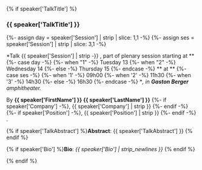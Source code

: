 {% if speaker['TalkTitle'] %}

<h3 id="{{ speaker['FirstName'] }}-{{ speaker['LastName'] }}-talk">{{ speaker['TalkTitle'] }}</h3>

{%- assign day = speaker['Session'] | strip | slice: 1,1 -%}
{%- assign ses = speaker['Session'] | strip | slice: 3,1 -%}

*Talk {{ speaker['Session'] | strip -}}
, part of plenary session starting at
**
{%- case day -%}
{%- when "1" -%}
Tuesday 13
{%- when "2" -%}
Wednesday 14
{%- else -%}
Thursday 15
{%- endcase  -%}
** at
**
{%- case ses -%}
{%- when '1' -%}
09h00
{%- when '2' -%}
11h30
{%- when '3' -%}
14h30
{%- else -%}
16h30
{%- endcase -%}
**, in **Gaston Berger** amphitheater.*

By **{{ speaker['FirstName'] }} {{ speaker['LastName'] }}**
{%- if speaker['Company']  -%},  {{ speaker['Company']  | strip }} {%- endif -%}
{%- if speaker['Position']  -%}, {{ speaker['Position'] | strip }} {%- endif -%}
.

{% if speaker['TalkAbstract'] %}**Abstract**: {{ speaker['TalkAbstract'] }} {% endif %}

{% if speaker['Bio']          %}**Bio**:     *{{ speaker['Bio'] | strip_newlines }}* {% endif %}

{% endif %}
